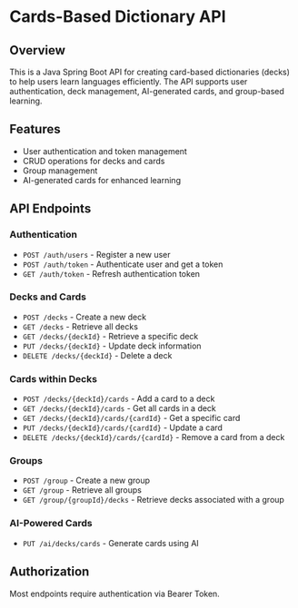 # Cards-Based Dictionary API

## Overview
This is a Java Spring Boot API for creating card-based dictionaries (decks) to help users learn languages efficiently. The API supports user authentication, deck management, AI-generated cards, and group-based learning.

## Features
- User authentication and token management
- CRUD operations for decks and cards
- Group management
- AI-generated cards for enhanced learning

## API Endpoints

### Authentication
- `POST /auth/users` - Register a new user
- `POST /auth/token` - Authenticate user and get a token
- `GET /auth/token` - Refresh authentication token

### Decks and Cards
- `POST /decks` - Create a new deck
- `GET /decks` - Retrieve all decks
- `GET /decks/{deckId}` - Retrieve a specific deck
- `PUT /decks/{deckId}` - Update deck information
- `DELETE /decks/{deckId}` - Delete a deck

### Cards within Decks
- `POST /decks/{deckId}/cards` - Add a card to a deck
- `GET /decks/{deckId}/cards` - Get all cards in a deck
- `GET /decks/{deckId}/cards/{cardId}` - Get a specific card
- `PUT /decks/{deckId}/cards/{cardId}` - Update a card
- `DELETE /decks/{deckId}/cards/{cardId}` - Remove a card from a deck

### Groups
- `POST /group` - Create a new group
- `GET /group` - Retrieve all groups
- `GET /group/{groupId}/decks` - Retrieve decks associated with a group

### AI-Powered Cards
- `PUT /ai/decks/cards` - Generate cards using AI

## Authorization
Most endpoints require authentication via Bearer Token.

